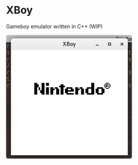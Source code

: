 # XBoy

Gameboy emulator written in C++ (WIP)

![Screenshot](https://raw.githubusercontent.com/floriansimon1/xboy/master/screenshot.png)
